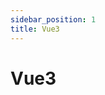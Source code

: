 ```yaml
---
sidebar_position: 1
title: Vue3
---
```


<!-- # Vue3<i><sup><sup><sub><sup> by ZeBrains</sup></sub></sup></sup></i> -->
# Vue3

<!-- :::info
Данный генератор не входит в официальный набор пакетов @lite-ssr, и разрабатывается компанией [ZeBrains](https://www.zebrains.ru/).
::: -->